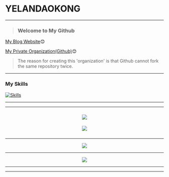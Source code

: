 # YELANDAOKONG
---

<!--<div align="center">-->

  > ### Welcome to My Github

  [My Blog Website](https://blog.yknw.xyz/)😊

  [My Private Organization(Github)](https://github.com/YELANDAOKONG-ORGANIZATION/)😊

  > The reason for creating this 'organization' is that Github cannot fork the same repository twice.

  
<!--</div>-->

---

### My Skills

[![Skills](https://skillicons.dev/icons?i=cs,java,kotlin,nodejs,python,rust,cpp,js,ts,html,css,bootstrap,git,docker,linux,windows,vim,kubernetes,blender,godot,fastapi,flask,md,mysql,dotnet)](https://skillicons.dev)

<!--
> ### Main Programming Language Skills
> [![Skills](https://skillicons.dev/icons?i=cs,java,python,rust)](https://skillicons.dev)
-->

---

<!-- ![Snake](https://raw.githubusercontent.com/YELANDAOKONG/YELANDAOKONG/main/assets/github-contribution-grid-snake.svg) -->

---

<!-- <div align="center">
  <div style="display: flex; flex-wrap: wrap; justify-content: center;">
    <img src="https://github-readme-stats.vercel.app/api?username=YELANDAOKONG" style="width: 45%; margin: 10px;"/>
    <img src="https://github-readme-stats.vercel.app/api/top-langs/?username=YELANDAOKONG" style="width: 45%; margin: 10px;"/>
  </div>
</div>-->

<div align="center">
  <img src="https://github-readme-stats.vercel.app/api?username=YELANDAOKONG" style="margin: 10px;"/>
</div>

<div align="center">
  <img align="center" src="https://github-readme-stats.vercel.app/api/top-langs/?username=YELANDAOKONG" style="margin: 10px;"/>
</div>

---

<div align="center">
  <img src="https://github-readme-activity-graph.vercel.app/graph?username=YELANDAOKONG&theme=react-dark&bg_color=20232a&hide_border=true" />
</div>

---

<div align="center">
  <img src="http://github-readme-streak-stats.herokuapp.com?user=YELANDAOKONG&border_radius=8&date_format=%5BY.%5Dn.j" />
</div>

---

<div align="center">
  <!-- <img src="https://metrics.lecoq.io/YELANDAOKONG?template=classic&config.timezone=Asia%2FShanghai" /> -->
  <!-- <img src="https://metrics.lecoq.io/YELANDAOKONG?template=classic&calendar=1&lines=1&languages=1&isocalendar=1&base=header%2C%20activity%2C%20community%2C%20repositories%2C%20metadata&base.indepth=false&base.hireable=false&base.skip=false&isocalendar=false&isocalendar.duration=full-year&languages=false&languages.limit=12&languages.threshold=0%25&languages.other=false&languages.colors=github&languages.sections=most-used&languages.indepth=false&languages.analysis.timeout=15&languages.analysis.timeout.repositories=7.5&languages.categories=markup%2C%20programming&languages.recent.categories=markup%2C%20programming&languages.recent.load=300&languages.recent.days=14&lines=false&lines.sections=base&lines.repositories.limit=4&lines.history.limit=1&calendar=false&calendar.limit=1&config.timezone=Asia%2FHong_Kong" />  -->
</div>

---
